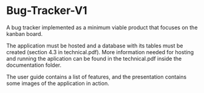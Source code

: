# Bug-Tracker-V1
A bug tracker implemented as a minimum viable product that focuses on the kanban board.

The application must be hosted and a database with its tables must be created (section 4.3 in technical.pdf).
More information needed for hosting and running the aplication can be found in the technical.pdf inside the documentation folder.

The user guide contains a list of features, and the presentation contains some images of the application in action.
